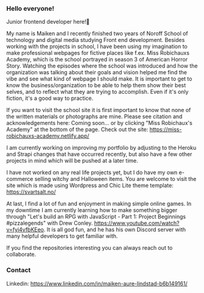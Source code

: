 ### Hello everyone!

Junior frontend developer here!👋 

My name is Maiken and I recently finished two years of Noroff School of technology and digital media studying Front end development. 
Besides working with the projects in school, I have been using my imagination to make professional webpages for fictive places like f.ex. Miss Robichauxs Academy, which is the school portrayed in season 3 of American Horror Story. Watching the episodes where the school was introduced and how the organization was talking about their goals and vision helped me find the vibe and see what kind of webpage I should make. It is important to get to know the business/organization to be able to help them show their best selves, and to reflect what they are trying to accomplish. Even if it's only fiction, it's a good way to practice.

If you want to visit the school site it is first important to know that none of the written materials or photographs are mine. Please see citation and acknowledgements here: Coming soon... or by clicking "Miss Robichaux's Academy" at the bottom of the page. Check out the site: https://miss-robichauxs-academy.netlify.app/ 

I am currently working on improving my portfolio by adjusting to the Heroku and Strapi changes that have occurred recently, but also have a few other projects in mind which will be pushed at a later time.

I have not worked on any real life projects yet, but I do have my own e-commerce selling witchy and Halloween items. You are welcome to visit the site which is made using Wordpress and Chic Lite theme template: https://svartsalt.no/ 

At last, I find a lot of fun and enjoyment in making simple online games. In my downtime I am currently learning how to make something bigger through "Let's build an RPG with JavaScript - Part 1: Project Beginnings #pizzalegends" with Drew Conley. https://www.youtube.com/watch?v=fyi4vfbKEeo. It is all god fun, and he has his own Discord server with many helpful developers to get familiar with.

If you find the repositories interesting you can always reach out to collaborate. 

### Contact
Linkedin: 
https://www.linkedin.com/in/maiken-aure-lindstad-b6b149161/ 

<!--
**maikenlindstad/maikenlindstad** is a ✨ _special_ ✨ repository because its `README.md` (this file) appears on your GitHub profile.

Here are some ideas to get you started:

- 🔭 I’m currently working on ...
- 🌱 I’m currently learning ...
- 👯 I’m looking to collaborate on ...
- 🤔 I’m looking for help with ...
- 💬 Ask me about ...
- 📫 How to reach me: ...
- 😄 Pronouns: ...
- ⚡ Fun fact: ...
-->
